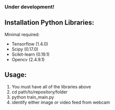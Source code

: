 ### Under development!

## Installation Python Libraries:

Minimal required:
- Tensorflow (1.4.0)
- Scipy (0.17.0)
- Scikit-learn (0.19.1)
- Opencv (2.4.9.1)

## Usage:
 1. You must have all of the libraries above
 2. cd path/to/repository/folder
 3. python train_main.py
 4. identify either image or video feed from webcam
